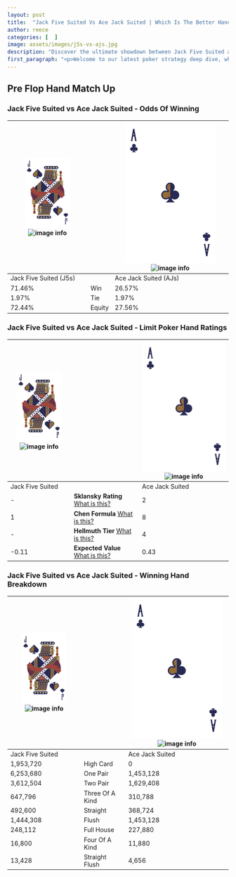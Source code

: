 ```yaml
---
layout: post
title:  "Jack Five Suited Vs Ace Jack Suited | Which Is The Better Hand In Poker? A Complete Guide"
author: reece
categories: [  ]
image: assets/images/j5s-vs-ajs.jpg
description: "Discover the ultimate showdown between Jack Five Suited and Ace Jack Suited in poker! Uncover the odds, strategies, and scenarios where one hand triumphs over the other. Get ready to up your poker game with this thrilling analysis."
first_paragraph: "<p>Welcome to our latest poker strategy deep dive, where we're pitting two distinct hands against each other in a high-stakes showdown: Jack Five Suited vs Ace Jack Suited.</p><p>In the dynamic world of poker, every decision counts, and knowing which hand holds the upper hand is key to your success at the table.</p><p>In this article, we'll dissect these two hands, explore the scenarios where one dominates the other, and equip you with the knowledge to make strategic choices that can tip the odds in your favor.</p><p>Get ready to unravel the intriguing dynamics of these poker hands and elevate your game to new heights.</p>"
---
```




[comment]: # (sp0)

## Pre Flop Hand Match Up

<div class="table hand-ratings" markdown="1"> 



### Jack Five Suited vs Ace Jack Suited - Odds Of Winning


    
| ![image info](assets/images/hand1/J.png) ![image info](assets/images/hand1/5s.png) |  | ![image info](assets/images/hand2/A.png) ![image info](assets/images/hand2/Js.png) |
| -------- | -------- | -------- |
| Jack Five Suited (J5s) |  | Ace Jack Suited (AJs) |
| 71.46% | Win | 26.57% |
| 1.97% | Tie | 1.97% |
| 72.44% | Equity | 27.56% |




[comment]: # (sp1)



### Jack Five Suited vs Ace Jack Suited - Limit Poker Hand Ratings


    
| ![image info](assets/images/hand1/J.png) ![image info](assets/images/hand1/5s.png) |  | ![image info](assets/images/hand2/A.png) ![image info](assets/images/hand2/Js.png) |
| -------- | -------- | -------- |
| Jack Five Suited |  | Ace Jack Suited |
| - | **Sklansky Rating** [What is this?](/sklansky-rating-explained) | 2 |
| 1 | **Chen Formula** [What is this?](/chen-formula-explained) | 8 |
| - | **Hellmuth Tier** [What is this?](/Hellmuth-tier-explained) | 4 |
| -0.11 | **Expected Value** [What is this?](/expected-value-explained) | 0.43 |




[comment]: # (sp2)



### Jack Five Suited vs Ace Jack Suited - Winning Hand Breakdown


    
| ![image info](assets/images/hand1/J.png) ![image info](assets/images/hand1/5s.png) |  | ![image info](assets/images/hand2/A.png) ![image info](assets/images/hand2/Js.png) |
| -------- | -------- | -------- |
| Jack Five Suited |  | Ace Jack Suited |
| 1,953,720 | High Card | 0 |
| 6,253,680 | One Pair | 1,453,128 |
| 3,612,504 | Two Pair | 1,629,408 |
| 647,796 | Three Of A Kind | 310,788 |
| 492,600 | Straight | 368,724 |
| 1,444,308 | Flush | 1,453,128 |
| 248,112 | Full House | 227,880 |
| 16,800 | Four Of A Kind | 11,880 |
| 13,428 | Straight Flush | 4,656 |




[comment]: # (sp3)



</div>

[comment]: # (sp4)



[comment]: # (sp5)

